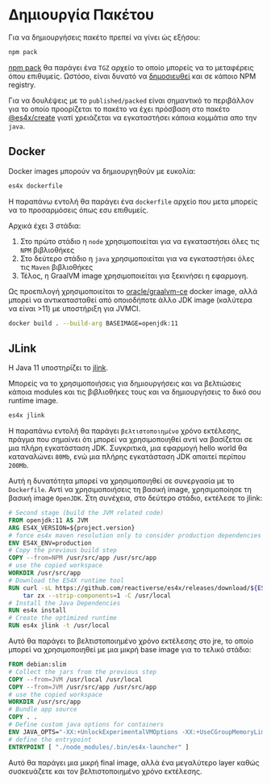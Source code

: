 # Δημιουργία Πακέτου

Για να δημιουργήσεις πακέτο πρεπεί να γίνει ώς εξήσου:

```sh
npm pack
```

[npm pack](https://docs.npmjs.com/cli/pack) θα παράγει ένα `TGZ` αρχείο το οποίο μπορείς να το μεταφέρεις όπου επιθυμείς.
Ωστόσο, είναι δυνατό να [δημοσιευθεί](https://docs.npmjs.com/cli/publish) και σε κάποιο NPM registry.

Για να δουλέψεις με το `published/packed` είναι σημαντικό το περιβάλλον για το οποίο προορίζεται το πακέτο να έχει
πρόσβαση στο πακέτο [@es4x/create](https://www.npmjs.com/package/@es4x/create) γιατί χρειάζεται να εγκαταστήσει κάποια κομμάτια απο την `java`.

## Docker

Docker images μπορούν να δημιουργηθούν με ευκολία:

```bash
es4x dockerfile
```

Η παραπάνω εντολή θα παράγει ένα `dockerfile` αρχείο που μετα μπορείς να το προσαρμόσεις όπως εσυ επιθυμείς.

Αρχικά έχει 3 στάδια:

1. Στο πρώτο στάδιο η `node` χρησιμοποιείται για να εγκαταστήσει όλες τις `NPM` βιβλιοθήκες
2. Στο δεύτερο στάδιο η `java` χρησιμοποιείται για να εγκαταστήσει όλες τις `Maven` βιβλιοθήκες
3. Τέλος, η GraalVM image χρησιμοποιείται για ξεκινήσει η εφαρμογη.

Ως προεπιλογή χρησιμοποιείται το [oracle/graalvm-ce](https://hub.docker.com/r/oracle/graalvm-ce) docker image, αλλά μπορεί να αντικατασταθεί
από οποιοδήποτε άλλο JDK image (καλύτερα να είναι >11) με υποστήριξη για JVMCI.

```bash
docker build . --build-arg BASEIMAGE=openjdk:11
```

## JLink

Η Java 11 υποστηρίζει το [jlink](https://docs.oracle.com/en/java/javase/11/tools/jlink.html).

Μπορείς να το χρησιμοποιήσεις για δημιουργήσεις και να βελτιώσεις κάποια modules και τις βιβλιοθήκες τους και να δημιουργήσεις το δικό σου runtime image.

```bash
es4x jlink
```


H παραπάνω εντολή θα παράγει `βελτιστοποιημένο` χρόνο εκτέλεσης, πράγμα που σημαίνει ότι μπορεί να χρησιμοποιηθεί αντί να βασίζεται σε μια πλήρη εγκατάσταση JDK.
Συγκριτικά, μια εφαρμογή hello world θα καταναλώνει `80Mb`, ενώ μια πλήρης εγκατάσταση JDK απαιτεί περίπου `200Mb`.

Αυτή η δυνατότητα μπορεί να χρησιμοποιηθεί σε συνεργασία με το `Dockerfile`. Αντί να χρησιμοποιήσεις τη βασική image, χρησιμοποίησε τη βασική image `OpenJDK`.
Στη συνέχεια, στο δεύτερο στάδιο, εκτέλεσε το jlink:

```dockerfile
# Second stage (build the JVM related code)
FROM openjdk:11 AS JVM
ARG ES4X_VERSION=${project.version}
# force es4x maven resolution only to consider production dependencies
ENV ES4X_ENV=production
# Copy the previous build step
COPY --from=NPM /usr/src/app /usr/src/app
# use the copied workspace
WORKDIR /usr/src/app
# Download the ES4X runtime tool
RUN curl -sL https://github.com/reactiverse/es4x/releases/download/${ES4X_VERSION}/es4x-pm-${ES4X_VERSION}-bin.tar.gz | \
    tar zx --strip-components=1 -C /usr/local
# Install the Java Dependencies
RUN es4x install
# Create the optimized runtime
RUN es4x jlink -t /usr/local
```

Αυτό θα παράγει το βελτιστοποιημένο χρόνο εκτέλεσης στο jre, το οποίο μπορεί να χρησιμοποιηθεί με μια μικρή base image για το τελικό στάδιο:

```dockerfile
FROM debian:slim
# Collect the jars from the previous step
COPY --from=JVM /usr/local /usr/local
COPY --from=JVM /usr/src/app /usr/src/app
# use the copied workspace
WORKDIR /usr/src/app
# Bundle app source
COPY . .
# Define custom java options for containers
ENV JAVA_OPTS="-XX:+UnlockExperimentalVMOptions -XX:+UseCGroupMemoryLimitForHeap -XX:+UseContainerSupport"
# define the entrypoint
ENTRYPOINT [ "./node_modules/.bin/es4x-launcher" ]
```

Αυτό θα παράγει μια μικρή final image, αλλά ένα μεγαλύτερο layer καθώς συσκευάζετε και τον βελτιστοποιημένο χρόνο εκτέλεσης.
